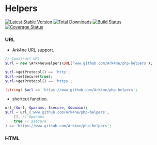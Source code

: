 Helpers
=======

[![Latest Stable Version](http://img.shields.io/github/release/Ark4ne/php-helpers.svg)](https://packagist.org/packages/Ark4ne/php-helpers) [![Total Downloads](http://img.shields.io/packagist/dm/Ark4ne/php-helpers.svg)](https://packagist.org/packages/Ark4ne/php-helpers) [![Build Status](https://travis-ci.org/Ark4ne/php-helpers.svg?branch=master)](https://travis-ci.org/Ark4ne/php-helpers) [![Coverage Status](https://coveralls.io/repos/github/Ark4ne/php-helpers/badge.svg?branch=master)](https://coveralls.io/github/Ark4ne/php-helpers?branch=master)

### URL

- Ark4ne URL support.
```php
// Construct URL
$url = new \Ark4ne\Helpers\URL('www.github.com/Ark4ne/php-helpers');

$url->getProtocol() == 'http';
$url->setSecure(true);
$url->getProtocol() == 'https';

(string) $url == 'https://www.github.com/Ark4ne/php-helpers';
```
- shortcut function.
```php
url_($url, $params, $secure, $domain);
$url = url_('www.github.com/Ark4ne/php-helpers', 
    [], // $params
    true // $secure
) == 'https://www.github.com/Ark4ne/php-helpers';
```

### HTML
